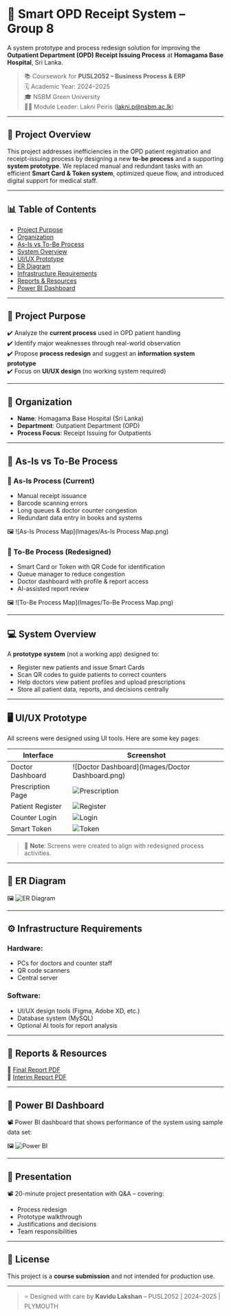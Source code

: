 # 🏥 Smart OPD Receipt System – Group 8

A system prototype and process redesign solution for improving the **Outpatient Department (OPD) Receipt Issuing Process** at **Homagama Base Hospital**, Sri Lanka.

> 📚 Coursework for **PUSL2052 – Business Process & ERP**  
> 🗓️ Academic Year: 2024–2025  
> 🎓 NSBM Green University  
> 👩‍🏫 Module Leader: Lakni Peiris (lakni.p@nsbm.ac.lk)

---

## 📌 Project Overview

This project addresses inefficiencies in the OPD patient registration and receipt-issuing process by designing a new **to-be process** and a supporting **system prototype**. We replaced manual and redundant tasks with an efficient **Smart Card & Token system**, optimized queue flow, and introduced digital support for medical staff.

---

## 📊 Table of Contents

- [Project Purpose](#project-purpose)
- [Organization](#organization)
- [As-Is vs To-Be Process](#as-is-vs-to-be-process)
- [System Overview](#system-overview)
- [UI/UX Prototype](#uiux-prototype)
- [ER Diagram](#er-diagram)
- [Infrastructure Requirements](#infrastructure-requirements)
- [Reports & Resources](#reports--resources)
- [Power BI Dashboard](#powerBI--dashboard)

---

## 🎯 Project Purpose

✔️ Analyze the **current process** used in OPD patient handling  
✔️ Identify major weaknesses through real-world observation  
✔️ Propose **process redesign** and suggest an **information system prototype**  
✔️ Focus on **UI/UX design** (no working system required)

---

## 🏥 Organization

- **Name**: Homagama Base Hospital (Sri Lanka)
- **Department**: Outpatient Department (OPD)
- **Process Focus**: Receipt Issuing for Outpatients

---

## 🔄 As-Is vs To-Be Process

### 🔹 As-Is Process (Current)

- Manual receipt issuance
- Barcode scanning errors
- Long queues & doctor counter congestion
- Redundant data entry in books and systems

🖼️ ![As-Is Process Map](Images/As-Is Process Map.png) <!-- Upload this image -->

### 🔸 To-Be Process (Redesigned)

- Smart Card or Token with QR Code for identification
- Queue manager to reduce congestion
- Doctor dashboard with profile & report access
- AI-assisted report review

🖼️ ![To-Be Process Map](Images/To-Be Process Map.png) <!-- Upload this image -->

---

## 💻 System Overview

A **prototype system** (not a working app) designed to:

- Register new patients and issue Smart Cards
- Scan QR codes to guide patients to correct counters
- Help doctors view patient profiles and upload prescriptions
- Store all patient data, reports, and decisions centrally

---

## 🖥️ UI/UX Prototype

All screens were designed using UI tools. Here are some key pages:

| Interface         | Screenshot                                       |
| ----------------- | ------------------------------------------------ |
| Doctor Dashboard  | ![Doctor Dashboard](Images/Doctor Dashboard.png) |
| Prescription Page | ![Prescription](Images/Prescription.png)         |
| Patient Register  | ![Register](Images/Register.png)                 |
| Counter Login     | ![Login](Images/ui-counter-login.png)            |
| Smart Token       | ![Token](Images/ui-smart-token.png)              |

> 📝 **Note**: Screens were created to align with redesigned process activities.

---

## 🧩 ER Diagram

🖼️ ![ER Diagram](Images/er-diagram.png) <!-- Upload this image -->

---

## ⚙️ Infrastructure Requirements

### Hardware:

- PCs for doctors and counter staff
- QR code scanners
- Central server

### Software:

- UI/UX design tools (Figma, Adobe XD, etc.)
- Database system (MySQL)
- Optional AI tools for report analysis

---

## 📂 Reports & Resources

📄 [Final Report PDF](./FINAL_REPORT_GROUP_8.pdf)  
📄 [Interim Report PDF](./Interim_Report_Group_8.pdf)

---

## 📣 Power BI Dashboard

📽️ Power BI dashboard that shows performance of the system using sample data set:

🖼️ ![Power BI](Images/Power_BI.png) <!-- Upload this image -->

---

## 📣 Presentation

📽️ 20-minute project presentation with Q&A – covering:

- Process redesign
- Prototype walkthrough
- Justifications and decisions
- Team responsibilities

---

## 📢 License

This project is a **course submission** and not intended for production use.

---

> ⭐ Designed with care by **Kavidu Lakshan** – PUSL2052 | 2024–2025 | PLYMOUTH
